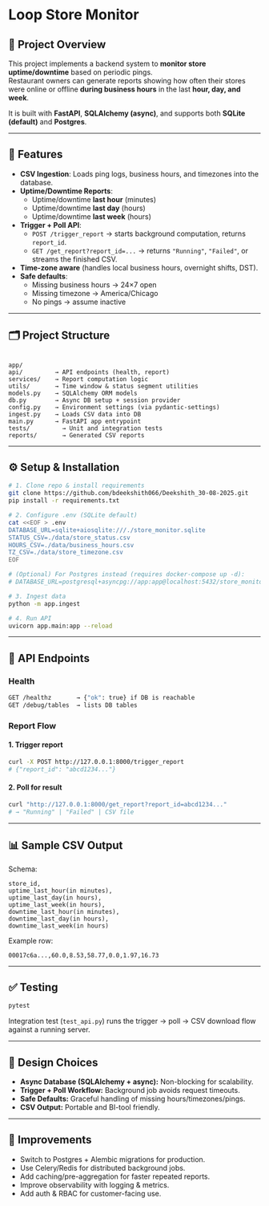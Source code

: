 
# Loop Store Monitor

## 📌 Project Overview
This project implements a backend system to **monitor store uptime/downtime** based on periodic pings.  
Restaurant owners can generate reports showing how often their stores were online or offline **during business hours** in the last **hour, day, and week**.

It is built with **FastAPI**, **SQLAlchemy (async)**, and supports both **SQLite (default)** and **Postgres**.

---

## 🚀 Features
- **CSV Ingestion**: Loads ping logs, business hours, and timezones into the database.
- **Uptime/Downtime Reports**:
  - Uptime/downtime **last hour** (minutes)
  - Uptime/downtime **last day** (hours)
  - Uptime/downtime **last week** (hours)
- **Trigger + Poll API**:
  - `POST /trigger_report` → starts background computation, returns `report_id`.
  - `GET /get_report?report_id=...` → returns `"Running"`, `"Failed"`, or streams the finished CSV.
- **Time-zone aware** (handles local business hours, overnight shifts, DST).
- **Safe defaults**:
  - Missing business hours → 24×7 open
  - Missing timezone → America/Chicago
  - No pings → assume inactive

---

## 🗂️ Project Structure
```

app/
api/         → API endpoints (health, report)
services/    → Report computation logic
utils/       → Time window & status segment utilities
models.py    → SQLAlchemy ORM models
db.py        → Async DB setup + session provider
config.py    → Environment settings (via pydantic-settings)
ingest.py    → Loads CSV data into DB
main.py      → FastAPI app entrypoint
tests/         → Unit and integration tests
reports/       → Generated CSV reports

````

---

## ⚙️ Setup & Installation
```bash
# 1. Clone repo & install requirements
git clone https://github.com/bdeekshith066/Deekshith_30-08-2025.git
pip install -r requirements.txt

# 2. Configure .env (SQLite default)
cat <<EOF > .env
DATABASE_URL=sqlite+aiosqlite:///./store_monitor.sqlite
STATUS_CSV=./data/store_status.csv
HOURS_CSV=./data/business_hours.csv
TZ_CSV=./data/store_timezone.csv
EOF

# (Optional) For Postgres instead (requires docker-compose up -d):
# DATABASE_URL=postgresql+asyncpg://app:app@localhost:5432/store_monitor

# 3. Ingest data
python -m app.ingest

# 4. Run API
uvicorn app.main:app --reload
````

---

## 📡 API Endpoints

### Health

```bash
GET /healthz       → {"ok": true} if DB is reachable
GET /debug/tables  → lists DB tables
```

### Report Flow

#### 1. Trigger report

```bash
curl -X POST http://127.0.0.1:8000/trigger_report
# {"report_id": "abcd1234..."}
```

#### 2. Poll for result

```bash
curl "http://127.0.0.1:8000/get_report?report_id=abcd1234..."
# → "Running" | "Failed" | CSV file
```

---

## 📊 Sample CSV Output

Schema:

```
store_id,
uptime_last_hour(in minutes),
uptime_last_day(in hours),
uptime_last_week(in hours),
downtime_last_hour(in minutes),
downtime_last_day(in hours),
downtime_last_week(in hours)
```

Example row:

```
00017c6a...,60.0,8.53,58.77,0.0,1.97,16.73
```

---

## ✅ Testing

```bash
pytest
```

Integration test (`test_api.py`) runs the trigger → poll → CSV download flow against a running server.

---

## 🧩 Design Choices

* **Async Database (SQLAlchemy + async):** Non-blocking for scalability.
* **Trigger + Poll Workflow:** Background job avoids request timeouts.
* **Safe Defaults:** Graceful handling of missing hours/timezones/pings.
* **CSV Output:** Portable and BI-tool friendly.

---

## 🔮 Improvements

* Switch to Postgres + Alembic migrations for production.
* Use Celery/Redis for distributed background jobs.
* Add caching/pre-aggregation for faster repeated reports.
* Improve observability with logging & metrics.
* Add auth & RBAC for customer-facing use.
